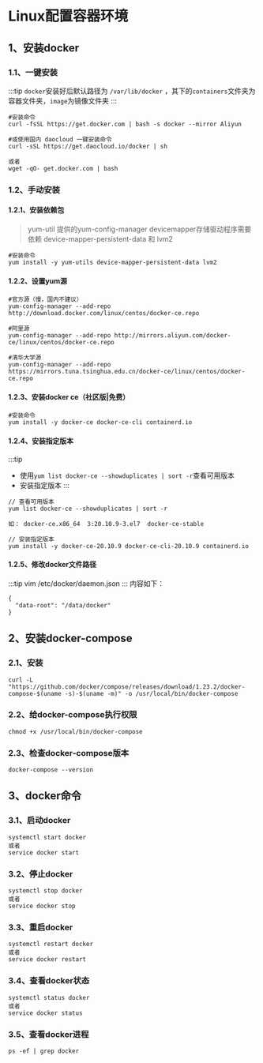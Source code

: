 # Linux配置容器环境

## 1、安装docker
### 1.1、一键安装
:::tip
`docker`安装好后默认路径为 `/var/lib/docker` ，其下的`containers`文件夹为容器文件夹，`image`为镜像文件夹
:::

```shell
#安装命令
curl -fsSL https://get.docker.com | bash -s docker --mirror Aliyun

#或使用国内 daocloud 一键安装命令
curl -sSL https://get.daocloud.io/docker | sh

或者
wget -qO- get.docker.com | bash
```

### 1.2、手动安装
#### 1.2.1、安装依赖包
> yum-util 提供的yum-config-manager devicemapper存储驱动程序需要依赖 device-mapper-persistent-data 和 lvm2

```shell
#安装命令
yum install -y yum-utils device-mapper-persistent-data lvm2
```
#### 1.2.2、设置yum源
```shell
#官方源（慢，国内不建议）
yum-config-manager --add-repo http://download.docker.com/linux/centos/docker-ce.repo

#阿里源
yum-config-manager --add-repo http://mirrors.aliyun.com/docker-ce/linux/centos/docker-ce.repo

#清华大学源
yum-config-manager --add-repo https://mirrors.tuna.tsinghua.edu.cn/docker-ce/linux/centos/docker-ce.repo
```
#### 1.2.3、安装docker ce（社区版|免费）
```shell
#安装命令
yum install -y docker-ce docker-ce-cli containerd.io

```

#### 1.2.4、安装指定版本
:::tip
- 使用`yum list docker-ce --showduplicates | sort -r`查看可用版本
- 安装指定版本
:::

```shell
// 查看可用版本
yum list docker-ce --showduplicates | sort -r

如： docker-ce.x86_64  3:20.10.9-3.el7  docker-ce-stable 

// 安装指定版本
yum install -y docker-ce-20.10.9 docker-ce-cli-20.10.9 containerd.io
```

#### 1.2.5、修改docker文件路径
:::tip
vim /etc/docker/daemon.json 
:::
内容如下：
```shell
{
  "data-root": "/data/docker"
}
```

## 2、安装docker-compose
### 2.1、安装
```shell
curl -L "https://github.com/docker/compose/releases/download/1.23.2/docker-compose-$(uname -s)-$(uname -m)" -o /usr/local/bin/docker-compose
```

### 2.2、给docker-compose执行权限
```shell
chmod +x /usr/local/bin/docker-compose
```

### 2.3、检查docker-compose版本
```shell
docker-compose --version
```

## 3、docker命令
### 3.1、启动docker
```shell
systemctl start docker 
或者 
service docker start
```

### 3.2、停止docker
```shell
systemctl stop docker 
或者 
service docker stop
```

### 3.3、重启docker
```shell
systemctl restart docker 
或者 
service docker restart
```

### 3.4、查看docker状态
```shell
systemctl status docker 
或者 
service docker status
```

### 3.5、查看docker进程
```shell
ps -ef | grep docker
```